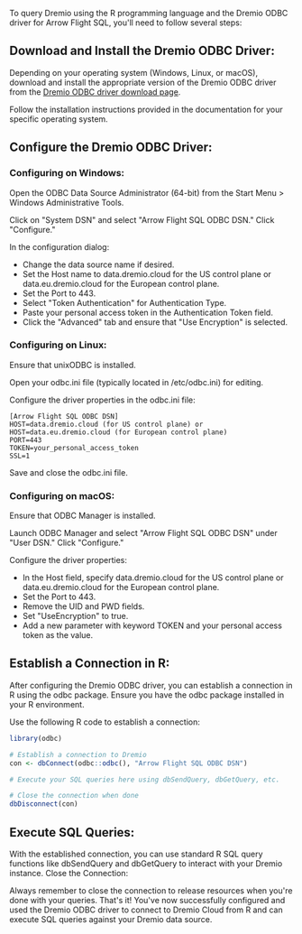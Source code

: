 To query Dremio using the R programming language and the Dremio ODBC driver for Arrow Flight SQL, you'll need to follow several steps:

## Download and Install the Dremio ODBC Driver:

Depending on your operating system (Windows, Linux, or macOS), download and install the appropriate version of the Dremio ODBC driver from the [Dremio ODBC driver download page](https://docs.dremio.com/cloud/sonar/client-apps/drivers/arrow-flight-sql-odbc/).

Follow the installation instructions provided in the documentation for your specific operating system.

## Configure the Dremio ODBC Driver:

### Configuring on Windows:

Open the ODBC Data Source Administrator (64-bit) from the Start Menu > Windows Administrative Tools.

Click on "System DSN" and select "Arrow Flight SQL ODBC DSN." Click "Configure."

In the configuration dialog:

- Change the data source name if desired.
- Set the Host name to data.dremio.cloud for the US control plane or data.eu.dremio.cloud for the European control plane.
- Set the Port to 443.
- Select "Token Authentication" for Authentication Type.
- Paste your personal access token in the Authentication Token field.
- Click the "Advanced" tab and ensure that "Use Encryption" is selected.

### Configuring on Linux:

Ensure that unixODBC is installed.

Open your odbc.ini file (typically located in /etc/odbc.ini) for editing.

Configure the driver properties in the odbc.ini file:

```shell
[Arrow Flight SQL ODBC DSN]
HOST=data.dremio.cloud (for US control plane) or HOST=data.eu.dremio.cloud (for European control plane)
PORT=443
TOKEN=your_personal_access_token
SSL=1
```

Save and close the odbc.ini file.

### Configuring on macOS:

Ensure that ODBC Manager is installed.

Launch ODBC Manager and select "Arrow Flight SQL ODBC DSN" under "User DSN." Click "Configure."

Configure the driver properties:

- In the Host field, specify data.dremio.cloud for the US control plane or data.eu.dremio.cloud for the European control plane.
- Set the Port to 443.
- Remove the UID and PWD fields.
- Set "UseEncryption" to true.
- Add a new parameter with keyword TOKEN and your personal access token as the value.

## Establish a Connection in R:

After configuring the Dremio ODBC driver, you can establish a connection in R using the odbc package. Ensure you have the odbc package installed in your R environment.

Use the following R code to establish a connection:

```R
library(odbc)

# Establish a connection to Dremio
con <- dbConnect(odbc::odbc(), "Arrow Flight SQL ODBC DSN")

# Execute your SQL queries here using dbSendQuery, dbGetQuery, etc.

# Close the connection when done
dbDisconnect(con)
```
## Execute SQL Queries:

With the established connection, you can use standard R SQL query functions like dbSendQuery and dbGetQuery to interact with your Dremio instance.
Close the Connection:

Always remember to close the connection to release resources when you're done with your queries.
That's it! You've now successfully configured and used the Dremio ODBC driver to connect to Dremio Cloud from R and can execute SQL queries against your Dremio data source.
